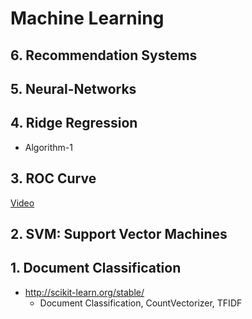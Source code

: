 # Machine Learning

## 6. Recommendation Systems

## 5. Neural-Networks

## 4. Ridge Regression
   - Algorithm-1

## 3. ROC Curve
   [Video](https://www.youtube.com/watch?v=OAl6eAyP-yo)

## 2. SVM: Support Vector Machines

## 1. Document Classification
  - http://scikit-learn.org/stable/ 
    - Document Classification, CountVectorizer, TFIDF 
